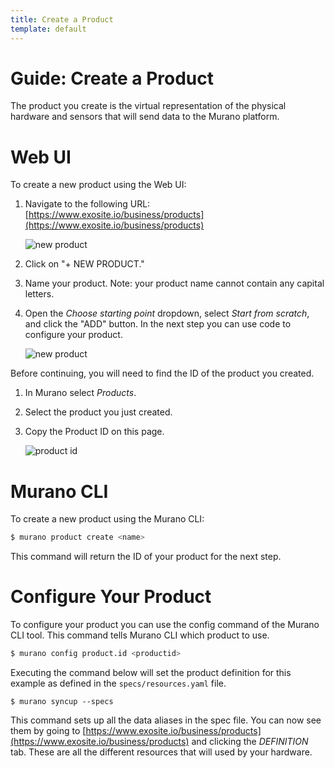 ```yaml
---
title: Create a Product
template: default
---
```


# Guide: Create a Product

The product you create is the virtual representation of the physical hardware and sensors that will send data to the Murano platform. 

# Web UI

To create a new product using the Web UI:

1. Navigate to the following URL: 
   [https://www.exosite.io/business/products](https://www.exosite.io/business/products)

   ![new product](../assets/new_product.png)

1. Click on "+ NEW PRODUCT." 

1. Name your product. Note: your product name cannot contain any capital letters. 

1. Open the *Choose starting point* dropdown, select *Start from scratch*, and click the "ADD" button. In the next step you can use code to configure your product.

   ![new product](../assets/new_product_popup.png)

Before continuing, you will need to find the ID of the product you created.

1. In Murano select *Products*.

2. Select the product you just created.

3. Copy the Product ID on this page.

   ![product id](../assets/product_id.png)


# Murano CLI

To create a new product using the Murano CLI:

```sh
$ murano product create <name>
```

This command will return the ID of your product for the next step.

# Configure Your Product

To configure your product you can use the config command of the Murano CLI tool. This command tells Murano CLI which product to use. 

```sh
$ murano config product.id <productid>
```

Executing the command below will set the product definition for this example as defined in the `specs/resources.yaml` file. 

```
$ murano syncup --specs
```
This command sets up all the data aliases in the spec file. You can now see them by going to [https://www.exosite.io/business/products](https://www.exosite.io/business/products) and clicking the *DEFINITION* tab. These are all the different resources that will used by your hardware. 
